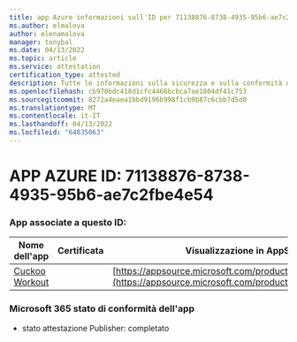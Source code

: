 ```yaml
---
title: app Azure informazioni sull'ID per 71138876-8738-4935-95b6-ae7c2fbe4e54
ms.author: elmalova
author: elenamalova
manager: tonybal
ms.date: 04/13/2022
ms.topic: article
ms.service: attestation
certification_type: attested
description: Tutte le informazioni sulla sicurezza e sulla conformità disponibili per 71138876-8738-4935-95b6-ae7c2fbe4e54.
ms.openlocfilehash: cb970bdc418d1cfc4466bcbca7ae1804df41c753
ms.sourcegitcommit: 8272a4eaea1bbd9196b998f1cb9b87c6cbb7d5d0
ms.translationtype: MT
ms.contentlocale: it-IT
ms.lasthandoff: 04/13/2022
ms.locfileid: "64835063"
---
```

# <a name="azure-app-id-71138876-8738-4935-95b6-ae7c2fbe4e54"></a>APP AZURE ID: 71138876-8738-4935-95b6-ae7c2fbe4e54


### <a name="apps-associated-with-this-id"></a>App associate a questo ID:
| **Nome dell'app** | **Certificata** | **Visualizzazione in AppSource** |
|--------------|---------------|-----------------------|
| [Cuckoo Workout](../forward/WA200002750.md) |  | [https://appsource.microsoft.com/product/office/WA200002750](https://appsource.microsoft.com/product/office/WA200002750) |

### <a name="microsoft-365-app-compliance-status"></a>Microsoft 365 stato di conformità dell'app
- stato attestazione Publisher: completato
